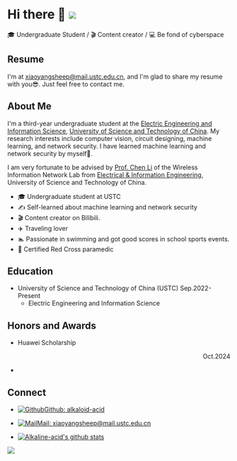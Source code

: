 <!--
**alkaline-acid/alkaline-acid** is a ✨ _special_ ✨ repository because its `README.md` (this file) appears on your GitHub profile.

Here are some ideas to get you started:

- 🔭 I’m currently working on ...
- 🌱 I’m currently learning ...
- 👯 I’m looking to collaborate on ...
- 🤔 I’m looking for help with ...
- 💬 Ask me about ...
- 📫 How to reach me: ...
- 😄 Pronouns: ...
- ⚡ Fun fact: ...
-->

# Hi there 👋 ![](https://komarev.com/ghpvc/?username=alkaline-acide&color=blue&style=flat-square)



🎓 Undergraduate Student / 🎬 Content creator / 💻 Be fond of cyberspace



## Resume

I'm at <xiaoyangsheep@mail.ustc.edu.cn>, and I'm glad to share my resume with you😎. Just feel free to contact me.



## About Me

I'm a third-year undergraduate student at the [Electric Engineering and Information Science](https://eeis.ustc.edu.cn/), [University of Science and Technology of China](https://ustc.edu.cn/). My research interests include computer vision, circuit designing, machine learning, and network security. I have learned machine learning and network security by myself🎉.

I am very fortunate to be advised by [Prof. Chen Li](http://staff.ustc.edu.cn/~chenli87/) of the Wireless Information Network Lab from [Electrical & Information Engineering](https://eeis.ustc.edu.cn/), University of Science and Technology of China. 

- 🎓 Undergraduate student at USTC
- ✍️ Self-learned about machine learning and network security
- 🎬 Content creator on  Bilibili.
- ✈️ Traveling lover
- 🏊 Passionate in swimming and got good scores in school sports events.
- 🙏 Certified Red Cross paramedic




## Education

* University of Science and Technology of China (USTC) 		Sep.2022-Present
  * Electric Engineering and Information Science


## Honors and Awards
 - Huawei Scholarship	<p align="right">Oct.2024</p>
 - 

## Connect

- [![Github](https://static.is26.com/tmp/icons/github.svg)](https://github.com/alkaloid-acid)[Github: alkaloid-acid](https://github.com/alkaloid-acid)
- [![Mail](https://static.is26.com/tmp/icons/gmail.svg)](mailto:xiaoyangsheep@mail.ustc.edu.cn)[Mail: xiaoyangsheep@mail.ustc.edu.cn](mailto:xiaoyangsheep@mail.ustc.edu.cn)

- [![Alkaline-acid's github stats](https://github-readme-stats.vercel.app/api?username=alkaline-acid&theme=dark&show_icons=true)](https://github.com/foru17)


![](https://static.is26.com/share/profile-background.jpg)

